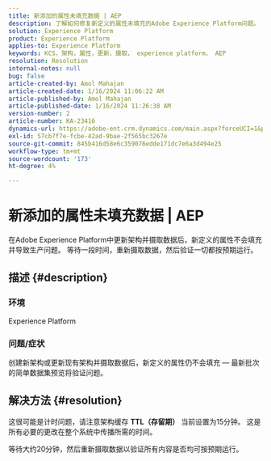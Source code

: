 ```yaml
---
title: 新添加的属性未填充数据 | AEP
description: 了解如何修复新定义的属性未填充的Adobe Experience Platform问题。 等待并重新摄取数据。
solution: Experience Platform
product: Experience Platform
applies-to: Experience Platform
keywords: KCS，架构，属性，更新，摄取， experience platform， AEP
resolution: Resolution
internal-notes: null
bug: false
article-created-by: Amol Mahajan
article-created-date: 1/16/2024 11:06:22 AM
article-published-by: Amol Mahajan
article-published-date: 1/16/2024 11:26:38 AM
version-number: 2
article-number: KA-23416
dynamics-url: https://adobe-ent.crm.dynamics.com/main.aspx?forceUCI=1&pagetype=entityrecord&etn=knowledgearticle&id=a1349644-5fb4-ee11-a569-6045bd006079
exl-id: 57cb7f7e-fcbe-42ad-9bae-2f565bc3267e
source-git-commit: 845b416d58e6c359076edde171dc7e6a3d494e25
workflow-type: tm+mt
source-wordcount: '173'
ht-degree: 4%

---
```


# 新添加的属性未填充数据 | AEP


在Adobe Experience Platform中更新架构并摄取数据后，新定义的属性不会填充并导致生产问题。 等待一段时间，重新摄取数据，然后验证一切都按预期运行。

## 描述 {#description}


### <b>环境</b>

Experience Platform



### <b>问题/症状</b>

创建新架构或更新现有架构并摄取数据后，新定义的属性仍不会填充 — 最新批次的简单数据集预览将验证问题。


## 解决方法 {#resolution}


这很可能是计时问题，请注意架构缓存 <b>TTL（存留期）</b> 当前设置为15分钟。 这是所有必要的更改在整个系统中传播所需的时间。

等待大约20分钟，然后重新摄取数据以验证所有内容是否均可按预期运行。
